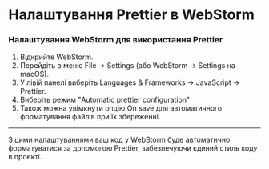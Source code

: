 # Налаштування Prettier в WebStorm

### Налаштування WebStorm для використання Prettier

1. Відкрийте WebStorm.
2. Перейдіть в меню File → Settings (або WebStorm → Settings на macOS).
3. У лівій панелі виберіть Languages & Frameworks → JavaScript → Prettier.
4. Виберіть режим "Automatic prettier configuration"
5. Також можна увімкнути опцію On save для автоматичного форматування файлів при їх збереженні.

---

З цими налаштуваннями ваш код у WebStorm буде автоматично форматуватися за допомогою Prettier, забезпечуючи єдиний стиль коду в проєкті.
